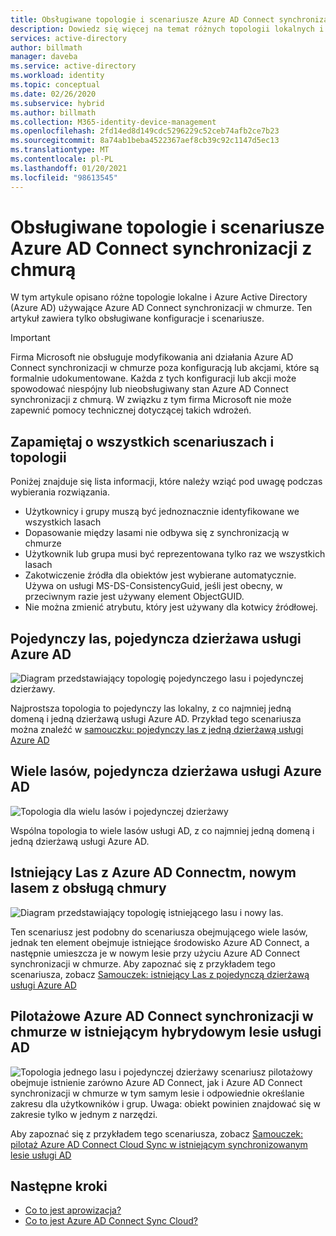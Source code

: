 ```yaml
---
title: Obsługiwane topologie i scenariusze Azure AD Connect synchronizacji z chmurą
description: Dowiedz się więcej na temat różnych topologii lokalnych i Azure Active Directory (Azure AD), które używają Azure AD Connect synchronizacji z chmurą.
services: active-directory
author: billmath
manager: daveba
ms.service: active-directory
ms.workload: identity
ms.topic: conceptual
ms.date: 02/26/2020
ms.subservice: hybrid
ms.author: billmath
ms.collection: M365-identity-device-management
ms.openlocfilehash: 2fd14ed8d149cdc5296229c52ceb74afb2ce7b23
ms.sourcegitcommit: 8a74ab1beba4522367aef8cb39c92c1147d5ec13
ms.translationtype: MT
ms.contentlocale: pl-PL
ms.lasthandoff: 01/20/2021
ms.locfileid: "98613545"
---
```

# <a name="azure-ad-connect-cloud-sync-supported-topologies-and-scenarios"></a>Obsługiwane topologie i scenariusze Azure AD Connect synchronizacji z chmurą
W tym artykule opisano różne topologie lokalne i Azure Active Directory (Azure AD) używające Azure AD Connect synchronizacji w chmurze. Ten artykuł zawiera tylko obsługiwane konfiguracje i scenariusze.

> [!IMPORTANT]
> Firma Microsoft nie obsługuje modyfikowania ani działania Azure AD Connect synchronizacji w chmurze poza konfiguracją lub akcjami, które są formalnie udokumentowane. Każda z tych konfiguracji lub akcji może spowodować niespójny lub nieobsługiwany stan Azure AD Connect synchronizacji z chmurą. W związku z tym firma Microsoft nie może zapewnić pomocy technicznej dotyczącej takich wdrożeń.

## <a name="things-to-remember-about-all-scenarios-and-topologies"></a>Zapamiętaj o wszystkich scenariuszach i topologii
Poniżej znajduje się lista informacji, które należy wziąć pod uwagę podczas wybierania rozwiązania.

- Użytkownicy i grupy muszą być jednoznacznie identyfikowane we wszystkich lasach
- Dopasowanie między lasami nie odbywa się z synchronizacją w chmurze
- Użytkownik lub grupa musi być reprezentowana tylko raz we wszystkich lasach
- Zakotwiczenie źródła dla obiektów jest wybierane automatycznie.  Używa on usługi MS-DS-ConsistencyGuid, jeśli jest obecny, w przeciwnym razie jest używany element ObjectGUID.
- Nie można zmienić atrybutu, który jest używany dla kotwicy źródłowej.

## <a name="single-forest-single-azure-ad-tenant"></a>Pojedynczy las, pojedyncza dzierżawa usługi Azure AD
![Diagram przedstawiający topologię pojedynczego lasu i pojedynczej dzierżawy.](media/tutorial-single-forest/diagram-2.png)

Najprostsza topologia to pojedynczy las lokalny, z co najmniej jedną domeną i jedną dzierżawą usługi Azure AD.  Przykład tego scenariusza można znaleźć w [samouczku: pojedynczy las z jedną dzierżawą usługi Azure AD](tutorial-single-forest.md)


## <a name="multi-forest-single-azure-ad-tenant"></a>Wiele lasów, pojedyncza dzierżawa usługi Azure AD
![Topologia dla wielu lasów i pojedynczej dzierżawy](media/plan-cloud-provisioning-topologies/multi-forest-2.png)

Wspólna topologia to wiele lasów usługi AD, z co najmniej jedną domeną i jedną dzierżawą usługi Azure AD.  

## <a name="existing-forest-with-azure-ad-connect-new-forest-with-cloud-provisioning"></a>Istniejący Las z Azure AD Connectm, nowym lasem z obsługą chmury
![Diagram przedstawiający topologię istniejącego lasu i nowy las.](media/tutorial-existing-forest/existing-forest-new-forest-2.png)

Ten scenariusz jest podobny do scenariusza obejmującego wiele lasów, jednak ten element obejmuje istniejące środowisko Azure AD Connect, a następnie umieszcza je w nowym lesie przy użyciu Azure AD Connect synchronizacji w chmurze.  Aby zapoznać się z przykładem tego scenariusza, zobacz [Samouczek: istniejący Las z pojedynczą dzierżawą usługi Azure AD](tutorial-existing-forest.md)

## <a name="piloting-azure-ad-connect-cloud-sync-in-an-existing-hybrid-ad-forest"></a>Pilotażowe Azure AD Connect synchronizacji w chmurze w istniejącym hybrydowym lesie usługi AD
![Topologia jednego lasu i pojedynczej dzierżawy ](media/tutorial-migrate-aadc-aadccp/diagram-2.png) scenariusz pilotażowy obejmuje istnienie zarówno Azure AD Connect, jak i Azure AD Connect synchronizacji w chmurze w tym samym lesie i odpowiednie określanie zakresu dla użytkowników i grup. Uwaga: obiekt powinien znajdować się w zakresie tylko w jednym z narzędzi. 

Aby zapoznać się z przykładem tego scenariusza, zobacz [Samouczek: pilotaż Azure AD Connect Cloud Sync w istniejącym synchronizowanym lesie usługi AD](tutorial-pilot-aadc-aadccp.md)



## <a name="next-steps"></a>Następne kroki 

- [Co to jest aprowizacja?](what-is-provisioning.md)
- [Co to jest Azure AD Connect Sync Cloud?](what-is-cloud-sync.md)

